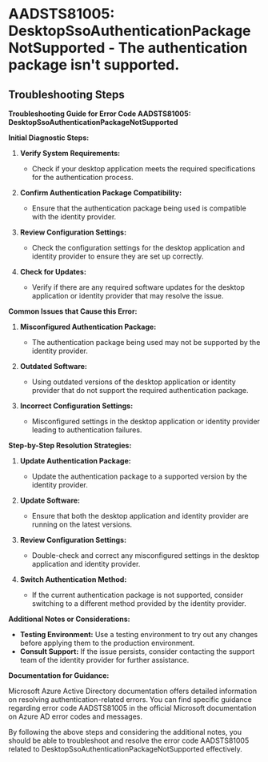 
# AADSTS81005: DesktopSsoAuthenticationPackageNotSupported - The authentication package isn't supported.


## Troubleshooting Steps
**Troubleshooting Guide for Error Code AADSTS81005: DesktopSsoAuthenticationPackageNotSupported**

**Initial Diagnostic Steps:**

1. **Verify System Requirements:**
   - Check if your desktop application meets the required specifications for the authentication process.
   
2. **Confirm Authentication Package Compatibility:**
   - Ensure that the authentication package being used is compatible with the identity provider.

3. **Review Configuration Settings:**
   - Check the configuration settings for the desktop application and identity provider to ensure they are set up correctly.

4. **Check for Updates:**
   - Verify if there are any required software updates for the desktop application or identity provider that may resolve the issue.

**Common Issues that Cause this Error:**

1. **Misconfigured Authentication Package:**
   - The authentication package being used may not be supported by the identity provider.

2. **Outdated Software:**
   - Using outdated versions of the desktop application or identity provider that do not support the required authentication package.

3. **Incorrect Configuration Settings:**
   - Misconfigured settings in the desktop application or identity provider leading to authentication failures.

**Step-by-Step Resolution Strategies:**

1. **Update Authentication Package:**
   - Update the authentication package to a supported version by the identity provider.

2. **Update Software:**
   - Ensure that both the desktop application and identity provider are running on the latest versions.

3. **Review Configuration Settings:**
   - Double-check and correct any misconfigured settings in the desktop application and identity provider.

4. **Switch Authentication Method:**
   - If the current authentication package is not supported, consider switching to a different method provided by the identity provider.

**Additional Notes or Considerations:**

- **Testing Environment:** Use a testing environment to try out any changes before applying them to the production environment.
- **Consult Support:** If the issue persists, consider contacting the support team of the identity provider for further assistance.

**Documentation for Guidance:**

Microsoft Azure Active Directory documentation offers detailed information on resolving authentication-related errors. You can find specific guidance regarding error code AADSTS81005 in the official Microsoft documentation on Azure AD error codes and messages.

By following the above steps and considering the additional notes, you should be able to troubleshoot and resolve the error code AADSTS81005 related to DesktopSsoAuthenticationPackageNotSupported effectively.